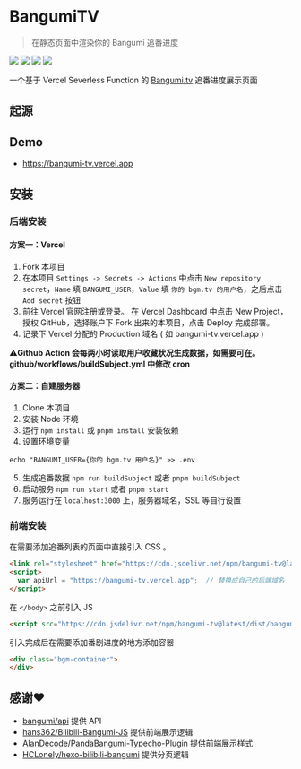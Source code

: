 # BangumiTV

> 在静态页面中渲染你的 Bangumi 追番进度

[![](https://img.shields.io/npm/v/bangumi-tv)](https://www.npmjs.com/package/bangumi-tv) [![](https://img.shields.io/badge/Author-GeeKaven-blueviolet)](https://github.com/GeeKaven) [![](https://img.shields.io/npm/l/bangumi-tv)](https://github.com/geekaven/BangumiTV/blob/main/LICENSE) [![](https://data.jsdelivr.com/v1/package/npm/bangumi-tv/badge)](https://www.jsdelivr.com/package/npm/bangumi-tv)

一个基于 Vercel Severless Function 的 [Bangumi.tv](https://bgm.tv) 追番进度展示页面

## 起源

## Demo
-   https://bangumi-tv.vercel.app

## 安装
### 后端安装
#### 方案一：Vercel
1.  Fork 本项目
2.  在本项目 `Settings -> Secrets -> Actions` 中点击 `New repository secret`，`Name` 填 `BANGUMI_USER`，`Value` 填 ` 你的 bgm.tv 的用户名 `，之后点击 `Add secret` 按钮
3.  前往 Vercel 官网注册或登录。
在 Vercel Dashboard 中点击 New Project，授权 GitHub，选择账户下 Fork 出来的本项目，点击 Deploy 完成部署。
4.  记录下 Vercel 分配的 Production 域名 ( 如 bangumi-tv.vercel.app )

**⚠️Github Action 会每两小时读取用户收藏状况生成数据，如需要可在。github/workflows/buildSubject.yml 中修改 cron**

#### 方案二：自建服务器
1.  Clone 本项目
2.  安装 Node 环境
3.  运行 `npm install` 或 `pnpm install` 安装依赖
4.  设置环境变量
   ```shell
   echo "BANGUMI_USER={你的 bgm.tv 用户名}" >> .env
   ```
5.  生成追番数据 `npm run buildSubject` 或者 `pnpm buildSubject`
6.  启动服务 `npm run start` 或者 `pnpm start`
7.  服务运行在 `localhost:3000` 上，服务器域名，SSL 等自行设置

### 前端安装
在需要添加追番列表的页面中直接引入 CSS 。
```html
<link rel="stylesheet" href="https://cdn.jsdelivr.net/npm/bangumi-tv@latest/dist/bangumi.css">
<script>
  var apiUrl = "https://bangumi-tv.vercel.app";  // 替换成自己的后端域名
</script>
```
在 `</body>` 之前引入 JS
```html
<script src="https://cdn.jsdelivr.net/npm/bangumi-tv@latest/dist/bangumi.js"></script>
```

引入完成后在需要添加番剧进度的地方添加容器
```html
<div class="bgm-container">
</div>
```

## 感谢❤️
-   [bangumi/api](https://github.com/bangumi/api) 提供 API
-   [hans362/Bilibili-Bangumi-JS](https://github.com/hans362/Bilibili-Bangumi-JS) 提供前端展示逻辑
-   [AlanDecode/PandaBangumi-Typecho-Plugin](https://github.com/AlanDecode/PandaBangumi-Typecho-Plugin) 提供前端展示样式
-   [HCLonely/hexo-bilibili-bangumi](https://github.com/HCLonely/hexo-bilibili-bangumi) 提供分页逻辑
